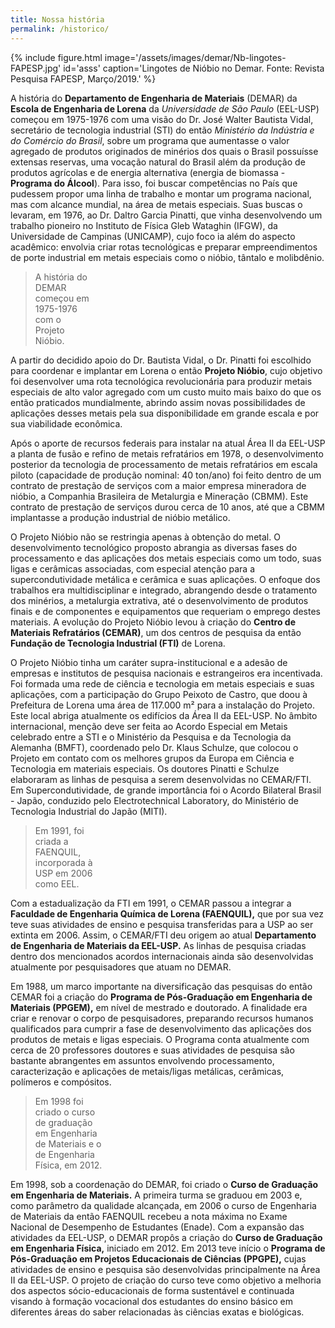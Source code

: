 ```yaml
---
title: Nossa história
permalink: /historico/
---
```


<div class="col-md-5 float-md-right">
{% include figure.html image='/assets/images/demar/Nb-lingotes-FAPESP.jpg' id='asss' caption='Lingotes de Nióbio no Demar. Fonte: Revista Pesquisa FAPESP, Março/2019.' %}
</div>

A história do **Departamento de Engenharia de Materiais** (DEMAR) da **Escola de Engenharia de Lorena** da *Universidade de São Paulo* (EEL-USP) começou em 1975-1976 com uma visão do Dr. José Walter Bautista Vidal, secretário de tecnologia industrial (STI) do então *Ministério da Indústria e do Comércio do Brasil*, sobre um programa que aumentasse o valor agregado de produtos originados de minérios dos quais o Brasil possuísse extensas reservas, uma vocação natural do Brasil além da produção de produtos agrícolas e de energia alternativa (energia de biomassa - **Programa do Álcool**). Para isso, foi buscar competências no País que pudessem propor uma linha de trabalho e montar um programa nacional, mas com alcance mundial, na área de metais especiais. Suas buscas o levaram, em 1976, ao Dr. Daltro Garcia Pinatti, que vinha desenvolvendo um trabalho pioneiro no Instituto de Física Gleb Wataghin (IFGW), da Universidade de Campinas (UNICAMP), cujo foco ia além do aspecto acadêmico: envolvia criar rotas tecnológicas e preparar empreendimentos de porte industrial em metais especiais como o nióbio, tântalo e molibdênio.

<div class="float-left mx-3" style="width: 25%">
<blockquote class="blockquote">
  <p class="mb-0 font-italic" style="text-align:left">
  A história do DEMAR começou em 1975-1976 com o Projeto Nióbio.
  </p>
</blockquote>
</div>

A partir do decidido apoio do Dr. Bautista Vidal, o Dr. Pinatti foi escolhido para coordenar e implantar em Lorena o então **Projeto Nióbio**, cujo objetivo foi desenvolver uma rota tecnológica revolucionária para produzir metais especiais de alto valor agregado com um custo muito mais baixo do que os então praticados mundialmente, abrindo assim novas possibilidades de aplicações desses metais pela sua disponibilidade em grande escala e por sua viabilidade econômica.

Após o aporte de recursos federais para instalar na atual Área II da EEL-USP a planta de fusão e refino de metais refratários em 1978, o desenvolvimento posterior da tecnologia de processamento de metais refratários em escala piloto (capacidade de produção nominal: 40 ton/ano) foi feito dentro de um contrato de prestação de serviços com a maior empresa mineradora de nióbio, a Companhia Brasileira de Metalurgia e Mineração (CBMM). Este contrato de prestação de serviços durou cerca de 10 anos, até que a CBMM implantasse a produção industrial de nióbio metálico.

O Projeto Nióbio não se restringia apenas à obtenção do metal. O desenvolvimento tecnológico proposto abrangia as diversas fases do processamento e das aplicações dos metais especiais como um todo, suas ligas e cerâmicas associadas, com especial atenção para a supercondutividade metálica e cerâmica e suas aplicações. O enfoque dos trabalhos era multidisciplinar e integrado, abrangendo desde o tratamento dos minérios, a metalurgia extrativa, até o desenvolvimento de produtos finais e de componentes e equipamentos que requeriam o emprego destes materiais. A evolução do Projeto Nióbio levou à criação do **Centro de Materiais Refratários (CEMAR)**, um dos centros de pesquisa da então **Fundação de Tecnologia Industrial (FTI)** de Lorena.

O Projeto Nióbio tinha um caráter supra-institucional e a adesão de empresas e institutos de pesquisa nacionais e estrangeiros era incentivada. Foi formada uma rede de ciência e tecnologia em metais especiais e suas aplicações, com a participação do Grupo Peixoto de Castro, que doou à Prefeitura de Lorena uma área de 117.000 m² para a instalação do Projeto. Este local abriga atualmente os edifícios da Área II da EEL-USP. No âmbito internacional, menção deve ser feita ao Acordo Especial em Metais celebrado entre a STI e o Ministério da Pesquisa e da Tecnologia da Alemanha (BMFT), coordenado pelo Dr. Klaus Schulze, que colocou o Projeto em contato com os melhores grupos da Europa em Ciência e Tecnologia em materiais especiais. Os doutores Pinatti e Schulze elaboraram as linhas de pesquisa a serem desenvolvidas no CEMAR/FTI. Em Supercondutividade, de grande importância foi o Acordo Bilateral Brasil - Japão, conduzido pelo Electrotechnical Laboratory, do Ministério de Tecnologia Industrial do Japão (MITI).

<div class="float-right mx-3" style="width: 30%">
<blockquote class="blockquote">
  <p class="mb-0 font-italic" style="text-align:left">
  Em 1991, foi criada a FAENQUIL, incorporada à USP em 2006 como EEL.
  </p>
</blockquote>
</div>

Com a estadualização da FTI em 1991, o CEMAR passou a integrar a **Faculdade de Engenharia Química de Lorena (FAENQUIL),** que por sua vez teve suas atividades de ensino e pesquisa transferidas para a USP ao ser extinta em 2006. Assim, o CEMAR/FTI deu origem ao atual **Departamento de Engenharia de Materiais da EEL-USP.** As linhas de pesquisa criadas dentro dos mencionados acordos internacionais ainda são desenvolvidas atualmente por pesquisadores que atuam no DEMAR.

Em 1988, um marco importante na diversificação das pesquisas do então CEMAR foi a criação do **Programa de Pós-Graduação em Engenharia de Materiais (PPGEM),** em nível de mestrado e doutorado. A finalidade era criar e renovar o corpo de pesquisadores, preparando recursos humanos qualificados para cumprir a fase de desenvolvimento das aplicações dos produtos de metais e ligas especiais. O Programa conta atualmente com cerca de 20 professores doutores e suas atividades de pesquisa são bastante abrangentes em assuntos envolvendo processamento, caracterização e aplicações de metais/ligas metálicas, cerâmicas, polímeros e compósitos.

<div class="float-left mx-3" style="width: 30%">
<blockquote class="blockquote">
  <p class="mb-0 font-italic" style="text-align:left">
  Em 1998 foi criado o curso de graduação em Engenharia de Materiais e o de Engenharia Física, em 2012.
  </p>
</blockquote>
</div>

Em 1998, sob a coordenação do DEMAR, foi criado o **Curso de Graduação em Engenharia de Materiais.** A primeira turma se graduou em 2003 e, como parâmetro da qualidade alcançada, em 2006 o curso de Engenharia de Materiais da então FAENQUIL recebeu a nota máxima no Exame Nacional de Desempenho de Estudantes (Enade). Com a expansão das atividades da EEL-USP, o DEMAR propôs a criação do **Curso de Graduação em Engenharia Física,** iniciado em 2012. Em 2013 teve início o **Programa de Pós-Graduação em Projetos Educacionais de Ciências (PPGPE),** cujas atividades de ensino e pesquisa são desenvolvidas principalmente na Área II da EEL-USP. O projeto de criação do curso teve como objetivo a melhoria dos aspectos sócio-educacionais de forma sustentável e continuada visando à formação vocacional dos estudantes do ensino básico em diferentes áreas do saber relacionadas às ciências exatas e biológicas.
